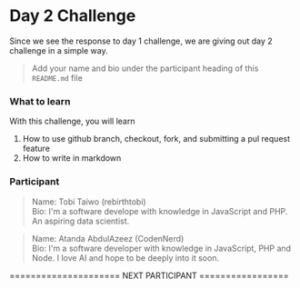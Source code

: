 # Day 2 Challenge

Since we see the response to day 1 challenge, we are giving out day 2 challenge in a simple way.
> Add your name and bio under the participant heading of this `README.md` file

### What to learn

With this challenge, you will learn

1) How to use github branch, checkout, fork, and submitting a pul request feature
2) How to write in markdown

### Participant

> Name: Tobi Taiwo (rebirthtobi) \
Bio: I'm a software develope with knowledge in JavaScript and PHP. An aspiring data scientist.

> Name: Atanda AbdulAzeez (CodenNerd) \
Bio: I'm a software developer with knowledge in JavaScript, PHP and Node. I love AI and hope to be deeply into it soon.

===================== NEXT PARTICIPANT =================

